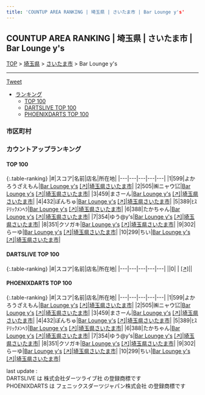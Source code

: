 ```yaml
---
title: 'COUNTUP AREA RANKING | 埼玉県 | さいたま市 | Bar Lounge y's'
---
```

## COUNTUP AREA RANKING | 埼玉県 | さいたま市 | Bar Lounge y's

[TOP](/darts/rank/) > [埼玉県](/darts/rank/埼玉県/) > [さいたま市](/darts/rank/埼玉県/さいたま市/) > Bar Lounge y's

___

<a href="https://twitter.com/share?ref_src=twsrc%5Etfw" data-text="COUNTUP AREA RANKING | 埼玉県さいたま市Bar Lounge y's" class="twitter-share-button" data-hashtags="DARTSLIVE,PHOENIXDARTS,darts,ダーツ" data-show-count="false">Tweet</a>

* [ランキング](#カウントアップランキング)
    * [TOP 100](#top-100)
    * [DARTSLIVE TOP 100](#dartslive-top-100)
    * [PHOENIXDARTS TOP 100](#phoenixdarts-top-100)

### 市区町村

<ul>

</ul>

### カウントアップランキング

#### TOP 100



{:.table-ranking}
|#|スコア|名前|店名|所在地|
|---|---|---|---|---|
|1|599|<span class="rank-name-pd">よかろうざえもん</span>|<a href="/darts/rank/shops/72426.html">Bar Lounge y's</a> <a href="https://vs.phoenixdarts.com/jp/shop/shopDetailInfo/s_72426?s_seq=72426">[↗]</a>|<a href="/darts/rank/埼玉県/さいたま市">埼玉県さいたま市</a>|
|2|505|<span class="rank-name-pd">㈱ニャウ㌮</span>|<a href="/darts/rank/shops/72426.html">Bar Lounge y's</a> <a href="https://vs.phoenixdarts.com/jp/shop/shopDetailInfo/s_72426?s_seq=72426">[↗]</a>|<a href="/darts/rank/埼玉県/さいたま市">埼玉県さいたま市</a>|
|3|459|<span class="rank-name-pd">まさーん</span>|<a href="/darts/rank/shops/72426.html">Bar Lounge y's</a> <a href="https://vs.phoenixdarts.com/jp/shop/shopDetailInfo/s_72426?s_seq=72426">[↗]</a>|<a href="/darts/rank/埼玉県/さいたま市">埼玉県さいたま市</a>|
|4|432|<span class="rank-name-pd">ぽんちゅ</span>|<a href="/darts/rank/shops/72426.html">Bar Lounge y's</a> <a href="https://vs.phoenixdarts.com/jp/shop/shopDetailInfo/s_72426?s_seq=72426">[↗]</a>|<a href="/darts/rank/埼玉県/さいたま市">埼玉県さいたま市</a>|
|5|389|<span class="rank-name-pd">ﾋｽﾃﾘｯｸﾒﾝﾍﾗ</span>|<a href="/darts/rank/shops/72426.html">Bar Lounge y's</a> <a href="https://vs.phoenixdarts.com/jp/shop/shopDetailInfo/s_72426?s_seq=72426">[↗]</a>|<a href="/darts/rank/埼玉県/さいたま市">埼玉県さいたま市</a>|
|6|388|<span class="rank-name-pd">たかちゃん</span>|<a href="/darts/rank/shops/72426.html">Bar Lounge y's</a> <a href="https://vs.phoenixdarts.com/jp/shop/shopDetailInfo/s_72426?s_seq=72426">[↗]</a>|<a href="/darts/rank/埼玉県/さいたま市">埼玉県さいたま市</a>|
|7|354|<span class="rank-name-pd">ゆう@y&#x27;s</span>|<a href="/darts/rank/shops/72426.html">Bar Lounge y's</a> <a href="https://vs.phoenixdarts.com/jp/shop/shopDetailInfo/s_72426?s_seq=72426">[↗]</a>|<a href="/darts/rank/埼玉県/さいたま市">埼玉県さいたま市</a>|
|8|351|<span class="rank-name-pd">クソガキ</span>|<a href="/darts/rank/shops/72426.html">Bar Lounge y's</a> <a href="https://vs.phoenixdarts.com/jp/shop/shopDetailInfo/s_72426?s_seq=72426">[↗]</a>|<a href="/darts/rank/埼玉県/さいたま市">埼玉県さいたま市</a>|
|9|302|<span class="rank-name-pd">らーゆ</span>|<a href="/darts/rank/shops/72426.html">Bar Lounge y's</a> <a href="https://vs.phoenixdarts.com/jp/shop/shopDetailInfo/s_72426?s_seq=72426">[↗]</a>|<a href="/darts/rank/埼玉県/さいたま市">埼玉県さいたま市</a>|
|10|299|<span class="rank-name-pd">ちい</span>|<a href="/darts/rank/shops/72426.html">Bar Lounge y's</a> <a href="https://vs.phoenixdarts.com/jp/shop/shopDetailInfo/s_72426?s_seq=72426">[↗]</a>|<a href="/darts/rank/埼玉県/さいたま市">埼玉県さいたま市</a>|


#### DARTSLIVE TOP 100



{:.table-ranking}
|#|スコア|名前|店名|所在地|
|---|---|---|---|---|
||0|<span class="rank-name-dl"> </span>|<a href="/darts/rank/shops/.html"></a> <a href="">[↗]</a>|<a href="/darts/rank//"></a>|


#### PHOENIXDARTS TOP 100



{:.table-ranking}
|#|スコア|名前|店名|所在地|
|---|---|---|---|---|
|1|599|<span class="rank-name-pd">よかろうざえもん</span>|<a href="/darts/rank/shops/72426.html">Bar Lounge y's</a> <a href="https://vs.phoenixdarts.com/jp/shop/shopDetailInfo/s_72426?s_seq=72426">[↗]</a>|<a href="/darts/rank/埼玉県/さいたま市">埼玉県さいたま市</a>|
|2|505|<span class="rank-name-pd">㈱ニャウ㌮</span>|<a href="/darts/rank/shops/72426.html">Bar Lounge y's</a> <a href="https://vs.phoenixdarts.com/jp/shop/shopDetailInfo/s_72426?s_seq=72426">[↗]</a>|<a href="/darts/rank/埼玉県/さいたま市">埼玉県さいたま市</a>|
|3|459|<span class="rank-name-pd">まさーん</span>|<a href="/darts/rank/shops/72426.html">Bar Lounge y's</a> <a href="https://vs.phoenixdarts.com/jp/shop/shopDetailInfo/s_72426?s_seq=72426">[↗]</a>|<a href="/darts/rank/埼玉県/さいたま市">埼玉県さいたま市</a>|
|4|432|<span class="rank-name-pd">ぽんちゅ</span>|<a href="/darts/rank/shops/72426.html">Bar Lounge y's</a> <a href="https://vs.phoenixdarts.com/jp/shop/shopDetailInfo/s_72426?s_seq=72426">[↗]</a>|<a href="/darts/rank/埼玉県/さいたま市">埼玉県さいたま市</a>|
|5|389|<span class="rank-name-pd">ﾋｽﾃﾘｯｸﾒﾝﾍﾗ</span>|<a href="/darts/rank/shops/72426.html">Bar Lounge y's</a> <a href="https://vs.phoenixdarts.com/jp/shop/shopDetailInfo/s_72426?s_seq=72426">[↗]</a>|<a href="/darts/rank/埼玉県/さいたま市">埼玉県さいたま市</a>|
|6|388|<span class="rank-name-pd">たかちゃん</span>|<a href="/darts/rank/shops/72426.html">Bar Lounge y's</a> <a href="https://vs.phoenixdarts.com/jp/shop/shopDetailInfo/s_72426?s_seq=72426">[↗]</a>|<a href="/darts/rank/埼玉県/さいたま市">埼玉県さいたま市</a>|
|7|354|<span class="rank-name-pd">ゆう@y&#x27;s</span>|<a href="/darts/rank/shops/72426.html">Bar Lounge y's</a> <a href="https://vs.phoenixdarts.com/jp/shop/shopDetailInfo/s_72426?s_seq=72426">[↗]</a>|<a href="/darts/rank/埼玉県/さいたま市">埼玉県さいたま市</a>|
|8|351|<span class="rank-name-pd">クソガキ</span>|<a href="/darts/rank/shops/72426.html">Bar Lounge y's</a> <a href="https://vs.phoenixdarts.com/jp/shop/shopDetailInfo/s_72426?s_seq=72426">[↗]</a>|<a href="/darts/rank/埼玉県/さいたま市">埼玉県さいたま市</a>|
|9|302|<span class="rank-name-pd">らーゆ</span>|<a href="/darts/rank/shops/72426.html">Bar Lounge y's</a> <a href="https://vs.phoenixdarts.com/jp/shop/shopDetailInfo/s_72426?s_seq=72426">[↗]</a>|<a href="/darts/rank/埼玉県/さいたま市">埼玉県さいたま市</a>|
|10|299|<span class="rank-name-pd">ちい</span>|<a href="/darts/rank/shops/72426.html">Bar Lounge y's</a> <a href="https://vs.phoenixdarts.com/jp/shop/shopDetailInfo/s_72426?s_seq=72426">[↗]</a>|<a href="/darts/rank/埼玉県/さいたま市">埼玉県さいたま市</a>|


<div class="footer border-top border-gray-light mt-5 pt-3 text-right text-gray">
    last update : <span style="font-weight: italic" id="foot_last_modified"></span><br />
    DARTSLIVE は 株式会社ダーツライブ社 の登録商標です<br />
    PHOENIXDARTS は フェニックスダーツジャパン株式会社 の登録商標です<br />
</div>

<script src="https://cdnjs.cloudflare.com/ajax/libs/jquery.tablesorter/2.31.3/js/jquery.tablesorter.min.js" integrity="sha512-qzgd5cYSZcosqpzpn7zF2ZId8f/8CHmFKZ8j7mU4OUXTNRd5g+ZHBPsgKEwoqxCtdQvExE5LprwwPAgoicguNg==" crossorigin="anonymous" referrerpolicy="no-referrer"></script>
<link rel="stylesheet" href="https://cdnjs.cloudflare.com/ajax/libs/jquery.tablesorter/2.31.3/css/theme.default.min.css" integrity="sha512-wghhOJkjQX0Lh3NSWvNKeZ0ZpNn+SPVXX1Qyc9OCaogADktxrBiBdKGDoqVUOyhStvMBmJQ8ZdMHiR3wuEq8+w==" crossorigin="anonymous" referrerpolicy="no-referrer" />
<script>
$(function() {
    $(".table-ranking").tablesorter({sortList:[[0, 0]]});
    $("#foot_last_modified").text(formatDate(new Date(document.lastModified), 'yyyy-MM-dd HH:mm:ss'));
});
</script>

<script async src="https://platform.twitter.com/widgets.js" charset="utf-8"></script>